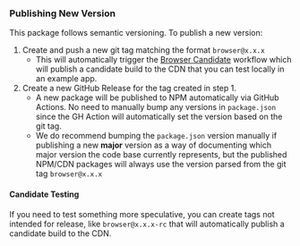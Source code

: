 ### Publishing New Version

This package follows semantic versioning. To publish a new version:

1. Create and push a new git tag matching the format `browser@x.x.x`
   - This will automatically trigger the [Browser Candidate](https://github.com/ht-sdks/events-sdk-js-mono/blob/master/.github/workflows/deploy-browser-cdn-candidate.yml) workflow which will publish a candidate build to the CDN that you can test locally in an example app.
2. Create a new GitHub Release for the tag created in step 1.
   - A new package will be published to NPM automatically via GitHub Actions. No need to manually bump any versions in `package.json` since the GH Action will automatically set the version based on the git tag.
   - We do recommend bumping the `package.json` version manually if publishing a new **major** version as a way of documenting which major version the code base currently represents, but the published NPM/CDN packages will always use the version parsed from the git tag `browser@x.x.x`

#### Candidate Testing

If you need to test something more speculative, you can create tags not intended for release, like `browser@x.x.x-rc` that will automatically publish a candidate build to the CDN.
